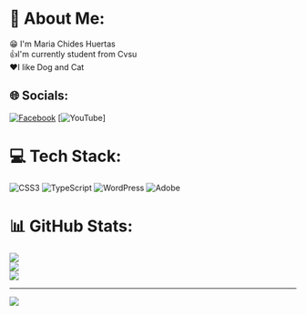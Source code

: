 # 💫 About Me:
😁 I'm Maria Chides Huertas<br>👍I'm currently student from Cvsu<br>❤I like Dog and Cat<br>


## 🌐 Socials:
[![Facebook](https://img.shields.io/badge/Facebook-%231877F2.svg?logo=Facebook&logoColor=white)](https://facebook.com/chedhuertas) [![YouTube](https://img.shields.io/badge/YouTube-%23FF0000.svg?logo=YouTube&logoColor=white)]

# 💻 Tech Stack:
![CSS3](https://img.shields.io/badge/css3-%231572B6.svg?style=for-the-badge&logo=css3&logoColor=white) ![TypeScript](https://img.shields.io/badge/typescript-%23007ACC.svg?style=for-the-badge&logo=typescript&logoColor=white) ![WordPress](https://img.shields.io/badge/WordPress-%23117AC9.svg?style=for-the-badge&logo=WordPress&logoColor=white) ![Adobe](https://img.shields.io/badge/adobe-%23FF0000.svg?style=for-the-badge&logo=adobe&logoColor=white)
# 📊 GitHub Stats:
![](https://github-readme-stats.vercel.app/api?username=Mariachides&theme=dark&hide_border=false&include_all_commits=false&count_private=true)<br/>
![](https://nirzak-streak-stats.vercel.app/?user=Mariachides&theme=dark&hide_border=false)<br/>
![](https://github-readme-stats.vercel.app/api/top-langs/?username=Mariachides&theme=dark&hide_border=false&include_all_commits=false&count_private=true&layout=compact)

---
[![](https://visitcount.itsvg.in/api?id=Mariachides&icon=0&color=0)](https://visitcount.itsvg.in)

<!-- Proudly created with GPRM ( https://gprm.itsvg.in ) -->
